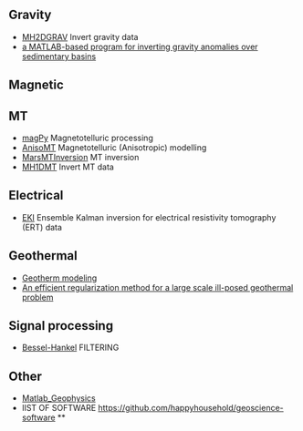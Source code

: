 
## Gravity
* [MH2DGRAV](https://github.com/mheriyanto/MH2DGRAV) Invert gravity data
* [a MATLAB-based program for inverting gravity anomalies over sedimentary basins](https://github.com/cageo/Oksum_2018)


## Magnetic 

## MT 
* [magPy](https://github.com/geobook2015/magPy)      Magnetotelluric processing 
* [AnisoMT](https://github.com/geobook2015/AnisoMT)  Magnetotelluric (Anisotropic) modelling
* [MarsMTInversion](https://github.com/seismobassoon/MarsMTInversion) MT inversion 
* [MH1DMT](https://github.com/mheriyanto/MH1DMT)     Invert MT data 

## Electrical 
* [EKI](https://github.com/cmtso/EKI_geophysics_2020) Ensemble Kalman inversion for electrical resistivity tomography (ERT) data 


## Geothermal 
* [Geotherm modeling ](https://github.com/cageo/Casini-2013)  
* [An efficient regularization method for a large scale ill-posed geothermal problem](https://github.com/cageo/CAGEO-2016-18-R1)


## Signal processing
* [Bessel-Hankel](https://github.com/TcheL/Bessel-Hankel ) FILTERING



## Other 
* [Matlab_Geophysics](https://github.com/cqijoe/Matlab_Geophysics) 
* lIST OF SOFTWARE   https://github.com/happyhousehold/geoscience-software  **
